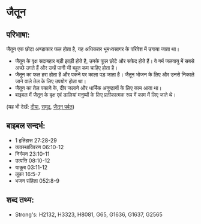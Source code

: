 # जैतून #

## परिभाषा: ##

जैतून एक छोटा अण्डाकार फल होता है, यह अधिकतर भूमध्यसागर के परिवेश में उगाया जाता था।

* जैतून के वृक्ष सदाबहार बड़ी झाड़ी होते है, उनके फूल छोटे और सफेद होते हैं। वे गर्म जलवायु में सबसे अच्छे उगते हैं और उन्हें पानी भी बहुत कम चाहिए होता है।
* जैतून का फल हरा होता है और पकने पर काला पड़ जाता है। जैतून भोजन के लिए और उनसे निकाले जाने वाले तेल के लिए उपयोग होता था।
* जैतून का तेल पकाने के, दीप जलाने और धार्मिक अनुष्ठानों के लिए काम आता था।
* बाइबल में जैतून के वृक्ष एवं डालियां मनुष्यों के लिए प्रतीकात्मक रूप में काम में लिए जाते थे।

(यह भी देखें: [दीया](../lamp.md), [समुद्र](../mediterranean.md), [जैतून पर्वत](../mountofolives.md))

## बाइबल सन्दर्भ: ##

* 1 इतिहास 27:28-29
* व्यवस्थाविवरण 06:10-12
* निर्गमन 23:10-11
* उत्पत्ति 08:10-12
* याकूब 03:11-12
* लूका 16:5-7
* भजन संहिता 052:8-9

## शब्द तथ्य: ##

* Strong's: H2132, H3323, H8081, G65, G1636, G1637, G2565
